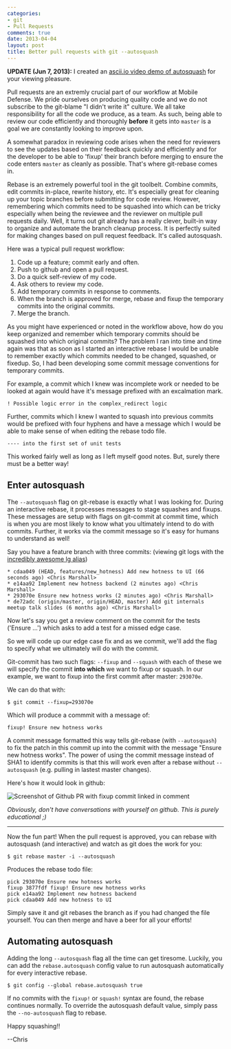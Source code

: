 ```yaml
---
categories:
- git
- Pull Requests
comments: true
date: 2013-04-04
layout: post
title: Better pull requests with git --autosquash
---
```


**UPDATE (Jun 7, 2013):** I created an [ascii.io video demo of
autosquash](http://ascii.io/a/3467) for your viewing pleasure.

Pull requests are an extremly crucial part of our workflow at Mobile
Defense. We pride ourselves on producing quality code and we do not
subscribe to the git-blame "I didn't write it" culture. We all take
responsibility for all the code we produce, as a team. As such, being
able to review our code efficiently and thoroughly **before** it gets
into `master` is a goal we are constantly looking to improve upon.

A somewhat paradox in reviewing code arises when the need for reviewers
to see the updates based on their feedback quickly and efficiently and
for the developer to be able to 'fixup' their branch before merging to
ensure the code enters `master` as cleanly as possible. That's where
git-rebase comes in.

Rebase is an extremely powerful tool in the git toolbelt. Combine
commits, edit commits in-place, rewrite history, etc. It's especially
great for cleaning up your topic branches before submitting for code
review. However, remembering which commits need to be squashed into which
can be tricky especially when being the reviewee and the reviewer on
multiple pull requests daily. Well, it turns out git already has a really
clever, built-in way to organize and automate the branch cleanup process.
It is perfectly suited for making changes based on pull request feedback.
It's called autosquash.

<!-- more -->

Here was a typical pull request workflow:

1. Code up a feature; commit early and often.
1. Push to github and open a pull request.
1. Do a quick self-review of my code.
1. Ask others to review my code.
1. Add temporary commits in response to comments.
1. When the branch is approved for merge, rebase and fixup the
   temporary commits into the original commits.
1. Merge the branch.

As you might have experienced or noted in the workflow above, how do you
keep organized and remember which temporary commits should be squashed
into which original commits? The problem I ran into time and time
again was that as soon as I started an interactive rebase I would be
unable to remember exactly which commits needed to be changed, squashed,
or fixedup. So, I had been developing some commit message conventions for
temporary commits.

For example, a commit which I knew was incomplete work or needed to be
looked at again would have it's message prefixed with an excalmation
mark.

    ! Possible logic error in the complex_redirect logic

Further, commits which I knew I wanted to squash into previous commits
would be prefixed with four hyphens and have a message which I would be
able to make sense of when editing the rebase todo file.

    ---- into the first set of unit tests

This worked fairly well as long as I left myself good notes. But, surely
there must be a better way!

## Enter autosquash

The `--autosquash` flag on git-rebase is exactly what I was looking
for. During an interactive rebase, it processes messages to stage squashes
and fixups. These messages are setup with flags on git-commit at commit
time, which is when you are most likely to know what you ultimately
intend to do with commits. Further, it works via the commit message
so it's easy for humans to understand as well!

Say you have a feature branch with three commits: (viewing git logs with
the [incredibly awesome lg
alias](/2013/02/08/help-i-lost-a-commit-from-days-ago/#lg))

    * cdaa049 (HEAD, features/new_hotness) Add new hotness to UI (66 seconds ago) <Chris Marshall>
    * e14aa92 Implement new hotness backend (2 minutes ago) <Chris Marshall>
    * 293070e Ensure new hotness works (2 minutes ago) <Chris Marshall>
    * de72adc (origin/master, origin/HEAD, master) Add git internals meetup talk slides (6 months ago) <Chris Marshall>

Now let's say you get a review comment on the commit for the tests
('Ensure ...') which asks to add a test for a missed edge case.

So we will code up our edge case fix and as we commit, we'll add the
flag to specify what we ultimately will do with the commit.

Git-commit has two such flags: `--fixup` and `--squash` with each of these
we will specify the commit **into which** we want to fixup or squash. In
our example, we want to fixup into the first commit after master:
`293070e`.

We can do that with:

    $ git commit --fixup=293070e

Which will produce a commmit with a message of:

    fixup! Ensure new hotness works

A commit message formatted this way tells git-rebase (with `--autosquash`)
to fix the patch in this commit up into the commit with the message "Ensure
new hotness works". The power of using the commit message instead of SHA1
to identify commits is that this will work even after a rebase without
`--autosquash` (e.g. pulling in lastest master changes).

Here's how it would look in github:

![Screenshot of Github PR with fixup commit linked in
comment](/images/autosquash/fourth-commit.png)

*Obviously, don't have conversations with
yourself on github. This is purely educational ;)*

--------------

Now the fun part! When the pull request is approved, you can rebase with
autosquash (and interactive) and watch as git does the work for you:

    $ git rebase master -i --autosquash

Produces the rebase todo file:

    pick 293070e Ensure new hotness works
    fixup 3877fdf fixup! Ensure new hotness works
    pick e14aa92 Implement new hotness backend
    pick cdaa049 Add new hotness to UI

Simply save it and git rebases the branch as if you had changed the file
yourself. You can then merge and have a beer for all your efforts!

## Automating autosquash

Adding the long `--autosquash` flag all the time can get tiresome. Luckily,
you can add the `rebase.autosquash` config value to run autosquash
automatically for every interactive rebase.

    $ git config --global rebase.autosquash true

If no commits with the `fixup!` or `squash!` syntax are found, the rebase
continues normally. To override the autosquash default value, simply pass
the `--no-autosquash` flag to rebase.

Happy squashing!!

--Chris



